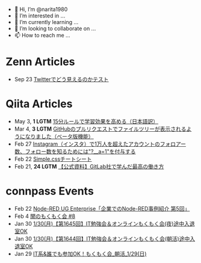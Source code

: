 - 👋 Hi, I’m @narita1980
- 👀 I’m interested in ...
- 🌱 I’m currently learning ...
- 💞️ I’m looking to collaborate on ...
- 📫 How to reach me ...

# Zenn Articles

<!-- profile updater begin: zenn -->
- Sep 23 [Twitterでどう見えるのかテスト](https://zenn.dev/narita1980/articles/cbb21f8d7f785752d6ac)
<!-- profile updater end: zenn -->

# Qiita Articles

<!-- profile updater begin: qiita -->
- May 3, **1 LGTM** [15分ルールで学習効果を高める（日本語訳）](https://qiita.com/narita1980/items/d0ad5246344fc6e4380f)
- Mar 4, **3 LGTM** [GitHubのプルリクエストでファイルツリーが表示されるようになりました（ベータ版機能）](https://qiita.com/narita1980/items/bee2c5232342a51e0415)
- Feb 27 [Instagram（インスタ）で1万人を超えたアカウントのフォロアー数、フォロー数を知るためには"?__a=1"を付与する](https://qiita.com/narita1980/items/630b7014fa893461b991)
- Feb 22 [Simple.cssチートシート](https://qiita.com/narita1980/items/fd2ccf0e91944aab9fd5)
- Feb 21, **24 LGTM** [【公式資料】GitLab社で学んだ最高の働き方](https://qiita.com/narita1980/items/d7d142c2bb6312cb9ad6)
<!-- profile updater end: qiita -->

# connpass Events

<!-- profile updater begin: connpass -->
- Feb 22 [Node-RED UG Enterprise「企業でのNode-RED事例紹介 第5回」](https://node-red.connpass.com/event/270340/)
- Feb 4 [闇のもくもく会 #8](https://dark-mokumoku.connpass.com/event/272959/)
- Jan 30 [1/30(月)【第1645回】IT勉強会＆オンラインもくもく会(夜)途中入退室OK](https://no-genre-mokumoku.connpass.com/event/272961/)
- Jan 30 [1/30(月)【第1644回】IT勉強会＆オンラインもくもく会(朝活)途中入退室OK](https://no-genre-mokumoku.connpass.com/event/272960/)
- Jan 29 [IT系&誰でも参加OK！もくもく会_朝活_1/29(日)](https://morimori.connpass.com/event/272966/)
<!-- profile updater end: connpass -->

<!---
narita1980/narita1980 is a ✨ special ✨ repository because its `README.md` (this file) appears on your GitHub profile.
You can click the Preview link to take a look at your changes.
--->
